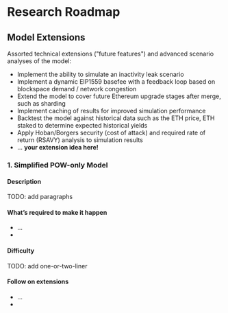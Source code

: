 # Research Roadmap

## Model Extensions

Assorted technical extensions ("future features") and advanced scenario analyses of the model:

* Implement the ability to simulate an inactivity leak scenario
* Implement a dynamic EIP1559 basefee with a feedback loop based on blockspace demand / network congestion
* Extend the model to cover future Ethereum upgrade stages after merge, such as sharding
* Implement caching of results for improved simulation performance
* Backtest the model against historical data such as the ETH price, ETH staked to determine expected historical yields
* Apply Hoban/Borgers security (cost of attack) and required rate of return (RSAVY) analysis to simulation results
* ... **your extension idea here!**

### 1. Simplified POW-only Model

#### Description

TODO: add paragraphs

#### What’s required to make it happen

* ...
*

#### Difficulty

TODO: add one-or-two-liner

#### Follow on extensions

* ...
*
